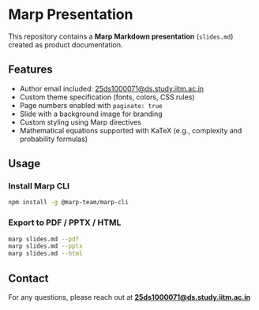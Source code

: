 # Marp Presentation

This repository contains a **Marp Markdown presentation** (`slides.md`) created as product documentation.

## Features
- Author email included: 25ds1000071@ds.study.iitm.ac.in
- Custom theme specification (fonts, colors, CSS rules)
- Page numbers enabled with `paginate: true`
- Slide with a background image for branding
- Custom styling using Marp directives
- Mathematical equations supported with KaTeX (e.g., complexity and probability formulas)

## Usage

### Install Marp CLI
```bash
npm install -g @marp-team/marp-cli
```

### Export to PDF / PPTX / HTML
```bash
marp slides.md --pdf
marp slides.md --pptx
marp slides.md --html
```

## Contact
For any questions, please reach out at **25ds1000071@ds.study.iitm.ac.in**
